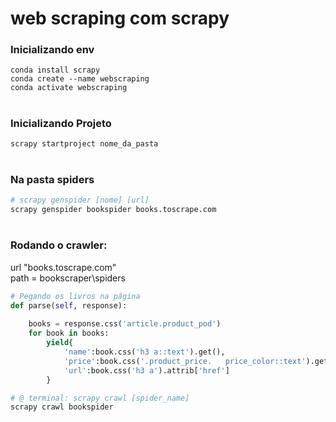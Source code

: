 # web scraping com scrapy


### Inicializando env
```
conda install scrapy
conda create --name webscraping
conda activate webscraping       
```

#
### Inicializando Projeto
```bash
scrapy startproject nome_da_pasta
```
#
### Na pasta spiders
``` bash
# scrapy genspider [nome] [url]
scrapy genspider bookspider books.toscrape.com
```

#
### Rodando o crawler:
url "books.toscrape.com" <br> path = bookscraper\spiders

```python
# Pegando os livros na página 
def parse(self, response):
    
    books = response.css('article.product_pod')
    for book in books: 
        yield{
            'name':book.css('h3 a::text').get(),
            'price':book.css('.product_price.   price_color::text').get(),
            'url':book.css('h3 a').attrib['href']
        }
```

```bash
# @ terminal: scrapy crawl [spider_name]
scrapy crawl bookspider
```



    